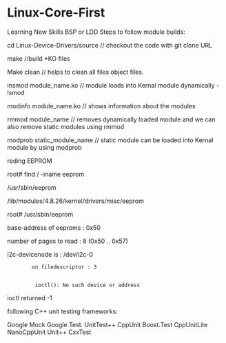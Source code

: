 # Linux-Core-First
Learning New Skills BSP or LDD
Steps to follow  module builds:

cd Linux-Device-Drivers/source   // checkout the code with git clone URL

make    //build *KO files

Make clean // helps to clean all files object files.

insmod module_name.ko   // module loads into Kernal module dynamically - lsmod

modinfo  module_name.ko // shows information about the modules 

rmmod module_name       // removes dynamically loaded module and we can also remove static modules using rmmod

modprob static_module_name  // static module can be loaded into Kernal module by using modprob



reding EEPROM 

root# find / -iname eeprom

/usr/sbin/eeprom

/lib/modules/4.8.26/kernel/drivers/misc/eeprom

root# /usr/sbin/eeprom

base-address of eeproms       : 0x50

number of pages to read       : 8 (0x50 .. 0x57)

i2c-devicenode is             : /dev/i2c-0

            on filedescriptor : 3
            
            
             ioctl(): No such device or address
             
ioctl returned -1



following C++ unit testing frameworks:

Google Mock
Google Test.
UnitTest++
CppUnit
Boost.Test
CppUnitLite
NanoCppUnit
Unit++
CxxTest

